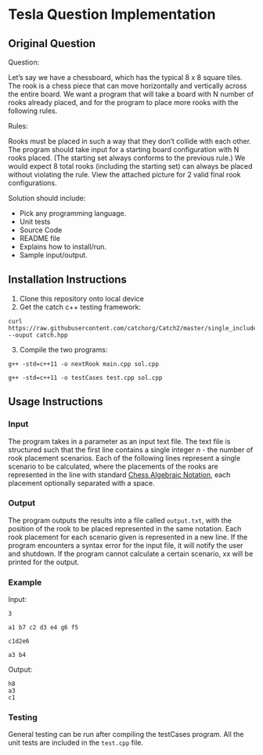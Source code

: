 # Tesla Question Implementation

## Original Question

Question:

Let’s say we have a chessboard, which has the typical 8 x 8 square tiles.  The rook is a chess piece that can move horizontally and vertically across the entire board.  We want a program that will take a board with N number of rooks already placed, and for the program to place more rooks with the following rules.
 

Rules:

Rooks must be placed in such a way that they don’t collide with each other. 
The program should take input for a starting board configuration with N rooks placed.  (The starting set always conforms to the previous rule.)
We would expect 8 total rooks (including the starting set) can always be placed without violating the rule.
View the attached picture for 2 valid final rook configurations.
  
Solution should include:

- Pick any programming language.
- Unit tests
- Source Code
- README file
- Explains how to install/run.
- Sample input/output.

## Installation Instructions

1. Clone this repository onto local device
2. Get the catch c++ testing framework: 
```
curl https://raw.githubusercontent.com/catchorg/Catch2/master/single_include/catch2/catch.hpp --ouput catch.hpp
```
3. Compile the two programs: 
```
g++ -std=c++11 -o nextRook main.cpp sol.cpp
```
```
g++ -std=c++11 -o testCases test.cpp sol.cpp
```

## Usage Instructions
### Input
The program takes in a parameter as an input text file. The text file is structured such that the first line contains a single integer _n_ - the number of rook placement scenarios. Each of the following lines represent a single scenario to be calculated, where the placements of the rooks are represented in the line with standard [Chess Algebraic Notation](https://en.wikipedia.org/wiki/Algebraic_notation_(chess)), each placement optionally separated with a space. 
### Output
The program outputs the results into a file called `output.txt`, with the position of the rook to be placed represented in the same notation. Each rook placement for each scenario given is represented in a new line. If the program encounters a syntax error for the input file, it will notify the user and shutdown. If the program cannot calculate a certain scenario, xx will be printed for the output. 

### Example 
Input:
```
3

a1 b7 c2 d3 e4 g6 f5

c1d2e6

a3 b4
```
Output:
```
h8
a3
c1
```

### Testing
General testing can be run after compiling the testCases program. All the unit tests are included in the `test.cpp` file.
